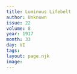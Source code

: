 ```yaml
---
title: Luminous Lifebelt
author: Unknown
issue: 22
volume: 8
year: 1917
month: 33
day: VI
tags:
layout: page.njk
image:
---
```





